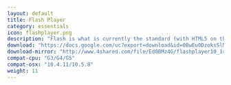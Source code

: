 ```yaml
---
layout: default
title: Flash Player
category: essentials
icon: flashplayer.png
description: "Flash is what is currently the standard (with HTML5 on the rise to replace it) that lets you do many things that involve the internet."
download: "https://docs.google.com/uc?export=download&id=0BwEu0DzoksSlMzFZa3BaS1F6amc"
download-mirror: "http://www.4shared.com/file/Ed0BMz4G/flashplayer10_1r102_64_ub_mac.html"
compat-cpu: "G3/G4/G5"
compat-osx: "10.4.11/10.5.8"
weight: 11
---
```

